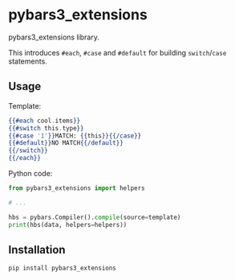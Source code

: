 # pybars3_extensions

pybars3_extensions library.

This introduces `#each`, `#case` and `#default` for building `switch`/`case`
statements.

## Usage

Template:

```handlebars
{{#each cool.items}}
{{#switch this.type}}
{{#case '1'}}MATCH: {{this}}{{/case}}
{{#default}}NO MATCH{{/default}}
{{/switch}}
{{/each}}
```

Python code:

```py
from pybars3_extensions import helpers

# ...

hbs = pybars.Compiler().compile(source=template)
print(hbs(data, helpers=helpers))
```

## Installation

```sh
pip install pybars3_extensions
```

